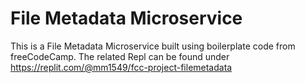 # File Metadata Microservice

This is a File Metadata Microservice built using boilerplate code from freeCodeCamp. The related Repl can be found under https://replit.com/@mm1549/fcc-project-filemetadata
